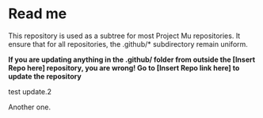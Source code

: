 # Read me

This repository is used as a subtree for most Project Mu repositories. It ensure that for all repositories, the .github/* subdirectory remain uniform.

**If you are updating anything in the .github/ folder from outside the [Insert Repo here] repository, you are wrong! Go to [Insert Repo link here] to update the repository**

test update.2

Another one.
